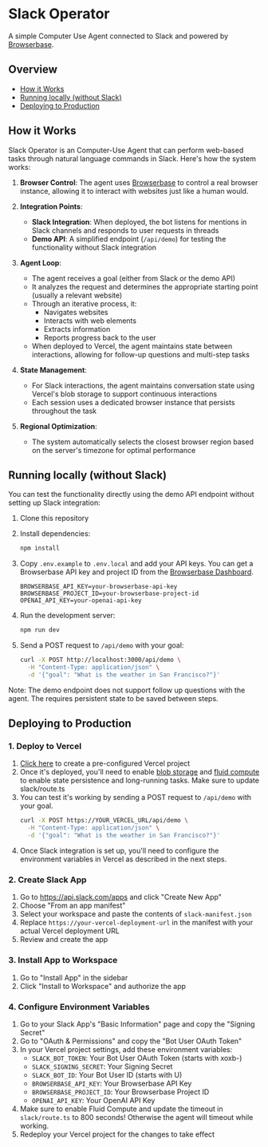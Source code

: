 # Slack Operator

A simple Computer Use Agent connected to Slack and powered by [Browserbase](https://browserbase.com/computer-use). 

## Overview
- [How it Works](#how-it-works)
- [Running locally (without Slack)](#running-locally-without-slack)
- [Deploying to Production](#deploying-to-production)

## How it Works

Slack Operator is an Computer-Use Agent that can perform web-based tasks through natural language commands in Slack. Here's how the system works:

1. **Browser Control**: The agent uses [Browserbase](https://browserbase.com/computer-use) to control a real browser instance, allowing it to interact with websites just like a human would.

2. **Integration Points**:
   - **Slack Integration**: When deployed, the bot listens for mentions in Slack channels and responds to user requests in threads
   - **Demo API**: A simplified endpoint (`/api/demo`) for testing the functionality without Slack integration

3. **Agent Loop**:
   - The agent receives a goal (either from Slack or the demo API)
   - It analyzes the request and determines the appropriate starting point (usually a relevant website)
   - Through an iterative process, it:
     - Navigates websites
     - Interacts with web elements
     - Extracts information
     - Reports progress back to the user
   - When deployed to Vercel, the agent maintains state between interactions, allowing for follow-up questions and multi-step tasks

4. **State Management**:
   - For Slack interactions, the agent maintains conversation state using Vercel's blob storage to support continuous interactions
   - Each session uses a dedicated browser instance that persists throughout the task

5. **Regional Optimization**:
   - The system automatically selects the closest browser region based on the server's timezone for optimal performance

## Running locally (without Slack)

You can test the functionality directly using the demo API endpoint without setting up Slack integration:

1. Clone this repository

2. Install dependencies:
   ```bash
   npm install
   ```

3. Copy `.env.example` to `.env.local` and add your API keys. You can get a Browserbase API key and project ID from the [Browserbase Dashboard](https://www.browserbase.com/overview).
   ```
   BROWSERBASE_API_KEY=your-browserbase-api-key
   BROWSERBASE_PROJECT_ID=your-browserbase-project-id
   OPENAI_API_KEY=your-openai-api-key
   ```

4. Run the development server:
   ```bash
   npm run dev
   ```

5. Send a POST request to `/api/demo` with your goal:
   ```bash
   curl -X POST http://localhost:3000/api/demo \
     -H "Content-Type: application/json" \
     -d '{"goal": "What is the weather in San Francisco?"}'
   ```

Note: The demo endpoint does not support follow up questions with the agent. The requires persistent state to be saved between steps.


## Deploying to Production

### 1. Deploy to Vercel
1. [Click here](https://vercel.com/new/clone?repository-url=https%3A%2F%2Fgithub.com%2Fbrowserbase%2Fslack-operator&env=BROWSERBASE_API_KEY,BROWSERBASE_PROJECT_ID,OPENAI_API_KEY&envDescription=You'll%20need%20these%20variables%20to%20deploy%20this.%20To%20integrate%20Slack%2C%20you'll%20also%20need%20SLACK_BOT_TOKEN%2C%20SLACK_SIGNING_SECRET%2C%20and%20SLACK_BOT_ID.%20&envLink=https%3A%2F%2Fgithub.com%2Fbrowserbase%2Fslack-operator%23deploying-to-production) to create a pre-configured Vercel project
2. Once it's deployed, you'll need to enable [blob storage](https://vercel.com/docs/vercel-blob) and [fluid compute](https://vercel.com/docs/functions/fluid-compute) to enable state persistence and long-running tasks. Make sure to update slack/route.ts 
3. You can test it's working by sending a POST request to `/api/demo` with your goal.
   ```bash
   curl -X POST https://YOUR_VERCEL_URL/api/demo \
     -H "Content-Type: application/json" \
     -d '{"goal": "What is the weather in San Francisco?"}'
   ```
4. Once Slack integration is set up, you'll need to configure the environment variables in Vercel as described in the next steps.

### 2. Create Slack App
1. Go to https://api.slack.com/apps and click "Create New App"
2. Choose "From an app manifest"
3. Select your workspace and paste the contents of `slack-manifest.json`
4. Replace `https://your-vercel-deployment-url` in the manifest with your actual Vercel deployment URL
5. Review and create the app

### 3. Install App to Workspace
1. Go to "Install App" in the sidebar
2. Click "Install to Workspace" and authorize the app

### 4. Configure Environment Variables
1. Go to your Slack App's "Basic Information" page and copy the "Signing Secret"
2. Go to "OAuth & Permissions" and copy the "Bot User OAuth Token"
3. In your Vercel project settings, add these environment variables:
   - `SLACK_BOT_TOKEN`: Your Bot User OAuth Token (starts with xoxb-)
   - `SLACK_SIGNING_SECRET`: Your Signing Secret
   - `SLACK_BOT_ID`: Your Bot User ID (starts with U)
   - `BROWSERBASE_API_KEY`: Your Browserbase API Key
   - `BROWSERBASE_PROJECT_ID`: Your Browserbase Project ID
   - `OPENAI_API_KEY`: Your OpenAI API Key
4. Make sure to enable Fluid Compute and update the timeout in `slack/route.ts` to 800 seconds! Otherwise the agent will timeout while working.
5. Redeploy your Vercel project for the changes to take effect
